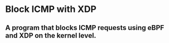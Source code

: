 # Block ICMP with XDP
## A program that blocks ICMP requests using eBPF and XDP on the kernel level.
